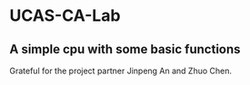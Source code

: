 # UCAS-CA-Lab
## A simple cpu with some basic functions
Grateful for the project partner Jinpeng An and Zhuo Chen.
